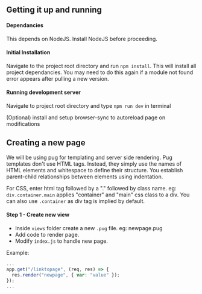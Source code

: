 ## Getting it up and running

#### Dependancies

This depends on NodeJS. Install NodeJS before proceeding.

#### Initial Installation

Navigate to the project root directory and run `npm install`. This will install all project dependancies. You may need to do this again if a module not found error appears after pulling a new version.

#### Running development server

Navigate to project root directory and type `npm run dev` in terminal

(Optional) install and setup browser-sync to autoreload page on modifications

## Creating a new page

We will be using pug for templating and server side rendering. Pug templates don't use HTML tags. Instead, they simply use the names of HTML elements and whitespace to define their structure. You establish parent-child relationships between elements using indentation.

For CSS, enter html tag followed by a "." followed by class name. eg: `div.container.main` applies "container" and "main" css class to a div. You can also use `.container` as div tag is implied by default.

#### Step 1 - Create new view

- Inside `views` folder create a new `.pug` file. eg: newpage.pug
- Add code to render page.
- Modify `index.js` to handle new page.

Example:

```js
...
app.get("/linktopage", (req, res) => {
  res.render("newpage", { var: "value" });
});
...
```
